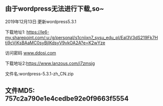 由于wordpress无法进行下载,so~
-----------------------------------------------------------------------------
2019年12月13日:更新wordpress5.3.1  

下载地址1: 
https://le6-my.sharepoint.com/:u:/g/personal/s1cniixn7_sysu_edu_pl/Eal3V3dS219Fk7Htj9cVjKsBAaMC0syBjIKdsyV9vkOA2A?e=K2wYze

访问密码 www.ddosi.com

下载地址2:https://www.lanzous.com/i7zmsjg

文件名:wordpress-5.3.1-zh_CN.zip

文件MD5: 757c2a790e1e4cedbe92e0f9663f5554
------------------------------------------------------------------------------
